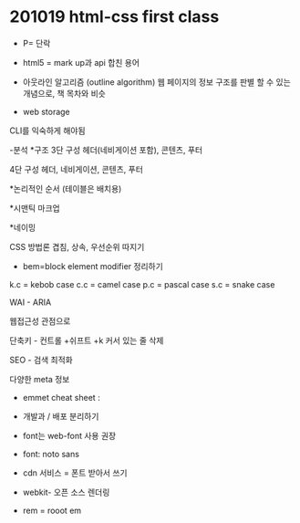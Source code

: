 # 201019 html-css first class
- P= 단락

- html5 = mark up과 api 합친 용어

- 아웃라인 알고리즘 (outline algorithm)
웹 페이지의 정보 구조를 판별 할 수 있는 개념으로, 책 목차와 비슷


- web storage

CLI를 익숙하게 해야됨

-분석
*구조
3단 구성 
헤더(네비게이션 포함), 콘텐츠, 푸터

4단 구성
헤더, 네비게이션, 콘텐츠, 푸터

*논리적인 순서 (테이블은 배치용)

*시맨틱 마크업

*네이밍

CSS 방법론
겹침, 상속, 우선순위 따지기

- bem=block element modifier 정리하기

k.c = kebob case
c.c = camel case
p.c = pascal case
s.c = snake case

WAI - ARIA

<!-- -ex header .header
div .visual
main .main
div 로그인 {
div .group .group1
div .group .group2
div .group .group3
}
div. slogun
footer .footer -->

웹접근성 관점으로
  
단축키 - 컨트롤 +쉬프트 +k 커서 있는 줄 삭제

SEO - 검색 최적화

다양한 meta 정보

- emmet cheat sheet :
<!-- div.skip-nav>a =   <div class="skip-nav"><a href=""></a></div>

header.header{header} = <header class="header">header</header>

.visual{visual} = <div class="visual">visual</div>

main.main>div.group.group${group$}*3
 = <main class="main">
     <div class="group group1">group1</div>
     <div class="group group2">group2</div>
     <div class="group group3">group3</div>
   </main>

footer.footer>.footer-wrapper{FOOTER}
= <footer class="footer">
   <div class="footer-wrapper">FOOTER</div>
   </footer> -->

- 개발과 / 배포 분리하기

- font는 web-font 사용 권장

- font: noto sans

- cdn 서비스 = 폰트 받아서 쓰기

- webkit- 오픈 소스 렌더링

- rem = rooot em